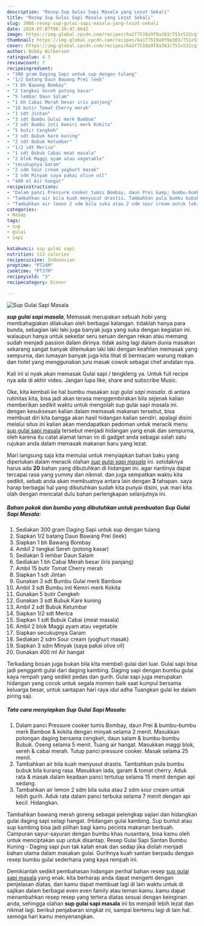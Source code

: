 ```yaml
---
description: "Resep Sup Gulai Sapi Masala yang Lezat Sekali"
title: "Resep Sup Gulai Sapi Masala yang Lezat Sekali"
slug: 3066-resep-sup-gulai-sapi-masala-yang-lezat-sekali
date: 2020-07-07T06:39:47.064Z
image: https://img-global.cpcdn.com/recipes/6a1f7519a9f8a383/751x532cq70/sup-gulai-sapi-masala-foto-resep-utama.jpg
thumbnail: https://img-global.cpcdn.com/recipes/6a1f7519a9f8a383/751x532cq70/sup-gulai-sapi-masala-foto-resep-utama.jpg
cover: https://img-global.cpcdn.com/recipes/6a1f7519a9f8a383/751x532cq70/sup-gulai-sapi-masala-foto-resep-utama.jpg
author: Bobby Wilkerson
ratingvalue: 4.3
reviewcount: 7
recipeingredient:
- "300 gram Daging Sapi untuk sup dengan tulang"
- "1/2 batang Daun Bawang Prei leek"
- "1 bh Bawang Bombay"
- "2 tangkai Sereh potong kasar"
- "5 lembar Daun Salam"
- "1 bh Cabai Merah besar iris panjang"
- "15 butir Tomat Cherry merah"
- "1 sdt Jintan"
- "3 sdt Bumbu Gulai merk Bamboe"
- "3 sdt Bumbu inti Kemiri merk Kokita"
- "5 butir Cengkeh"
- "3 sdt Bubuk Kare kuning"
- "2 sdt Bubuk Ketumbar"
- "1/2 sdt Merica"
- "1 sdt Bubuk Cabai meat masala"
- "2 blok Maggi ayam atau vegetable"
- "secukupnya Garam"
- "2 sdm Sour cream yoghurt masak"
- "3 sdm Minyak saya pakai olive oil"
- "400 ml Air hangat"
recipeinstructions:
- "Dalam panci Pressure cooker tumis Bombay, daun Prei &amp; bumbu-bumbu merk Bamboe &amp; kokita dengan minyak selama 2 menit. Masukkan potongan daging bersama cengkeh, daun salam &amp; bumbu-bumbu Bubuk. Oseng selama 5 menit. Tuang air hangat. Masukkan maggi blok, sereh &amp; cabai merah. Tutup panci pressure cooker. Masak selama 25 menit."
- "Tambahkan air bila kuah menyusut drastis. Tambahkan pula bumbu bubuk bila kurang rasa. Masukkan lada, garam &amp; tomat cherry. Aduk rata &amp; masak dalam keadaan panci tertutup selama 15 menit dengan api sedang."
- "Tambahkan air lemon 2 sdm bila suka atau 2 sdm sour cream untuk lebih gurih. Aduk rata dalam panci terbuka selama 7 menit dengan api kecil. Hidangkan."
categories:
- Resep
tags:
- sup
- gulai
- sapi

katakunci: sup gulai sapi 
nutrition: 113 calories
recipecuisine: Indonesian
preptime: "PT24M"
cooktime: "PT37M"
recipeyield: "3"
recipecategory: Dinner

---
```



![Sup Gulai Sapi Masala](https://img-global.cpcdn.com/recipes/6a1f7519a9f8a383/751x532cq70/sup-gulai-sapi-masala-foto-resep-utama.jpg)

<b><i>sup gulai sapi masala</i></b>, Memasak merupakan sebuah hobi yang membahagiakan dilakukan oleh berbagai kalangan. tidaklah hanya para bunda, sebagian laki laki juga banyak juga yang suka dengan kegiatan ini. walaupun hanya untuk sekedar seru seruan dengan rekan atau memang sudah menjadi passion dalam dirinya. tidak asing lagi dalam dunia masakan sekarang sangat banyak ditemukan laki laki dengan keahlian memasak yang sempurna, dan lumayan banyak juga kita lihat di bermacam warung makan dan hotel yang menggunakan juru masak cowok sebagai chef andalan nya.

Kali ini si nyak akan memasak Gulai sapi / tengkleng ya. Untuk full recipe nya ada di akhir video. Jangan lupa like, share and subscribe Music.

Oke, kita kembali ke hal bumbu masakan <i>sup gulai sapi masala</i>. di antara rutinitas kita, bisa jadi akan terasa menggembirakan bila sejenak kalian memberikan sedikit waktu untuk mengolah sup gulai sapi masala ini. dengan kesuksesan kalian dalam memasak makanan tersebut, bisa membuat diri kita bangga akan hasil hidangan kalian sendiri. apalagi disini melalui situs ini kalian akan mendapatkan pedoman untuk meracik menu <u>sup gulai sapi masala</u> tersebut menjadi hidangan yang enak dan sempurna, oleh karena itu catat alamat laman ini di gadget anda sebagai salah satu rujukan anda dalam memasak makanan baru yang lezat.


Mari langsung saja kita memulai untuk menyiapkan bahan baku yang diperlukan dalam meracik olahan <u><i>sup gulai sapi masala</i></u> ini. setidaknya harus ada <b>20</b> bahan yang dibutuhkan di hidangan ini. agar nantinya dapat tercapai rasa yang yummy dan nikmat. dan juga sempatkan waktu kita sedikit, sebab anda akan membuatnya antara lain dengan <b>3</b> tahapan. saya harap berbagai hal yang dibutuhkan sudah kita punyai disini, yuk mari kita olah dengan mencatat dulu bahan perlengkapan selanjutnya ini.

<!--inarticleads1-->

##### Bahan pokok dan bumbu yang dibutuhkan untuk pembuatan Sup Gulai Sapi Masala:

1. Sediakan 300 gram Daging Sapi untuk sup dengan tulang
1. Siapkan 1/2 batang Daun Bawang Prei (leek)
1. Siapkan 1 bh Bawang Bombay
1. Ambil 2 tangkai Sereh (potong kasar)
1. Sediakan 5 lembar Daun Salam
1. Sediakan 1 bh Cabai Merah besar (iris panjang)
1. Ambil 15 butir Tomat Cherry merah
1. Siapkan 1 sdt Jintan
1. Gunakan 3 sdt Bumbu Gulai merk Bamboe
1. Ambil 3 sdt Bumbu inti Kemiri merk Kokita
1. Gunakan 5 butir Cengkeh
1. Gunakan 3 sdt Bubuk Kare kuning
1. Ambil 2 sdt Bubuk Ketumbar
1. Siapkan 1/2 sdt Merica
1. Siapkan 1 sdt Bubuk Cabai (meat masala)
1. Ambil 2 blok Maggi ayam atau vegetable
1. Siapkan secukupnya Garam
1. Sediakan 2 sdm Sour cream (yoghurt masak)
1. Siapkan 3 sdm Minyak (saya pakai olive oil)
1. Gunakan 400 ml Air hangat


Terkadang bosan juga bukan bila kita membeli gulai dari luar. Gulai sapi bisa jadi pengganti gulai dari daging kambing. Daging sapi dengan bumbu gulai kaya rempah yang sedikit pedas dan gurih. Gulai sapi juga merupakan hidangan yang cocok untuk segala momen baik saat kumpul bersama keluarga besar, untuk santapan hari raya idul adha Tuangkan gulai ke dalam piring saji. 

<!--inarticleads2-->

##### Tata cara menyiapkan Sup Gulai Sapi Masala:

1. Dalam panci Pressure cooker tumis Bombay, daun Prei &amp; bumbu-bumbu merk Bamboe &amp; kokita dengan minyak selama 2 menit. Masukkan potongan daging bersama cengkeh, daun salam &amp; bumbu-bumbu Bubuk. Oseng selama 5 menit. Tuang air hangat. Masukkan maggi blok, sereh &amp; cabai merah. Tutup panci pressure cooker. Masak selama 25 menit.
1. Tambahkan air bila kuah menyusut drastis. Tambahkan pula bumbu bubuk bila kurang rasa. Masukkan lada, garam &amp; tomat cherry. Aduk rata &amp; masak dalam keadaan panci tertutup selama 15 menit dengan api sedang.
1. Tambahkan air lemon 2 sdm bila suka atau 2 sdm sour cream untuk lebih gurih. Aduk rata dalam panci terbuka selama 7 menit dengan api kecil. Hidangkan.


Tambahkan bawang merah goreng sebagai pelengkap sajian dan hidangkan gulai daging sapi selagi hangat. (Hidangan gulai kambing. Sup buntut atau sup kambing bisa jadi pilihan bagi kamu pecinta makanan berkuah. Campuran sayur-sayuran dengan bumbu khas nusantara, bisa kamu oleh untuk menciptakan sup untuk disantap. Resep Gulai Sapi Santan Bumbu Kuning - Daging sapi pun tak kalah enak dan sedap jika diolah menjadi bahan utama dalam masakan gulai. Gurihnya kuah santan berpadu dengan resep bumbu gulai sederhana yang kaya rempah ini. 

Demikianlah sedikit pembahasan hidangan perihal bahan resep <u>sup gulai sapi masala</u> yang enak. kita berharap anda dapat mengerti dengan penjelasan diatas, dan kamu dapat membuat lagi di lain waktu untuk di sajikan dalam berbagai even even family atau teman kamu. kamu dapat menambahkan resep resep yang tertera diatas sesuai dengan keinginan anda, sehingga olahan <b>sup gulai sapi masala</b> ini bs menjadi lebih lezat dan nikmat lagi. berikut penjabaran singkat ini, sampai bertemu lagi di lain hal. semoga hari kamu menyenangkan.
